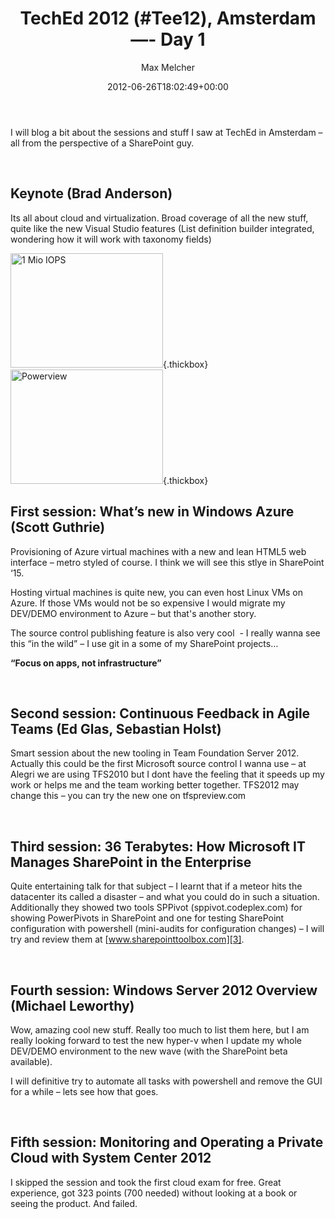 ﻿---
title: 'TechEd 2012 (#Tee12), Amsterdam —- Day 1'
author: Max Melcher
aliases:
   - "/post/2012-06-26-teched-2012-tee12-amsterdam-day-1/"
2012: "06"
type: post
date: 2012-06-26T18:02:49+00:00
url: /2012/06/teched-2012-tee12-amsterdam-day-1/
aktt_notify_twitter:
  - 'no'
aktt_tweeted:
  - "1"
yourls_shorturl:
  - http://melcher.it/s/j
categories:
  - TechEd 2012

---
I will blog a bit about the sessions and stuff I saw at TechEd in Amsterdam – all from the perspective of a SharePoint guy.

&nbsp;

## Keynote (Brad Anderson)

Its all about cloud and virtualization. Broad coverage of all the new stuff, quite like the new Visual Studio features (List definition builder integrated, wondering how it will work with taxonomy fields)

[<img style="background-image: none; padding-left: 0px; padding-right: 0px; display: inline; padding-top: 0px; border: 0px;" title="1 Mio IOPS" src="http://melcher.it/wp-content/uploads/keynote_1mioIOPS_thumb.jpg" alt="1 Mio IOPS" width="244" height="183" border="0" />][1]{.thickbox}[<img style="background-image: none; border: 0px; padding-left: 0px; padding-right: 0px; display: inline; padding-top: 0px;" title="Powerview" src="http://melcher.it/wp-content/uploads/keynote_powerview_thumb.jpg" alt="Powerview" width="244" height="183" border="0" />][2]{.thickbox}

## 

## First session: What’s new in Windows Azure (Scott Guthrie)

Provisioning of Azure virtual machines with a new and lean HTML5 web interface – metro styled of course. I think we will see this stlye in SharePoint ‘15.

Hosting virtual machines is quite new, you can even host Linux VMs on Azure. If those VMs would not be so expensive I would migrate my DEV/DEMO environment to Azure – but that's another story.

The source control publishing feature is also very cool&nbsp; - I really wanna see this “in the wild” – I use git in a some of my SharePoint projects…

**“Focus on apps, not infrastructure”**

&nbsp;

## 

## Second session: Continuous Feedback in Agile Teams (Ed Glas, Sebastian Holst)

Smart session about the new tooling in Team Foundation Server 2012. Actually this could be the first Microsoft source control I wanna use – at Alegri we are using TFS2010 but I dont have the feeling that it speeds up my work or helps me and the team working better together. TFS2012 may change this – you can try the new one on tfspreview.com

&nbsp;

## Third session: 36 Terabytes: How Microsoft IT Manages SharePoint in the Enterprise

Quite entertaining talk for that subject – I learnt that if a meteor hits the datacenter its called a disaster – and what you could do in such a situation. Additionally they showed two tools SPPivot (sppivot.codeplex.com) for showing PowerPivots in SharePoint and one for testing SharePoint configuration with powershell (mini-audits for configuration changes) – I will try and review them at [www.sharepointtoolbox.com][3].

&nbsp;

## Fourth session: Windows Server 2012 Overview (Michael Leworthy)

Wow, amazing cool new stuff. Really too much to list them here, but I am really looking forward to test the new hyper-v when I update my whole DEV/DEMO environment to the new wave (with the SharePoint beta available).

I will definitive try to automate all tasks with powershell and remove the GUI for a while – lets see how that goes.

&nbsp;

## Fifth session: Monitoring and Operating a Private Cloud with System Center 2012

I skipped the session and took the first cloud exam for free. Great experience, got 323 points (700 needed) without looking at a book or seeing the product. And failed.

 [1]: http://melcher.it/wp-content/uploads/keynote_1mioIOPS.jpg
 [2]: http://melcher.it/wp-content/uploads/keynote_powerview.jpg
 [3]: http://www.sharepointtoolbox.com
